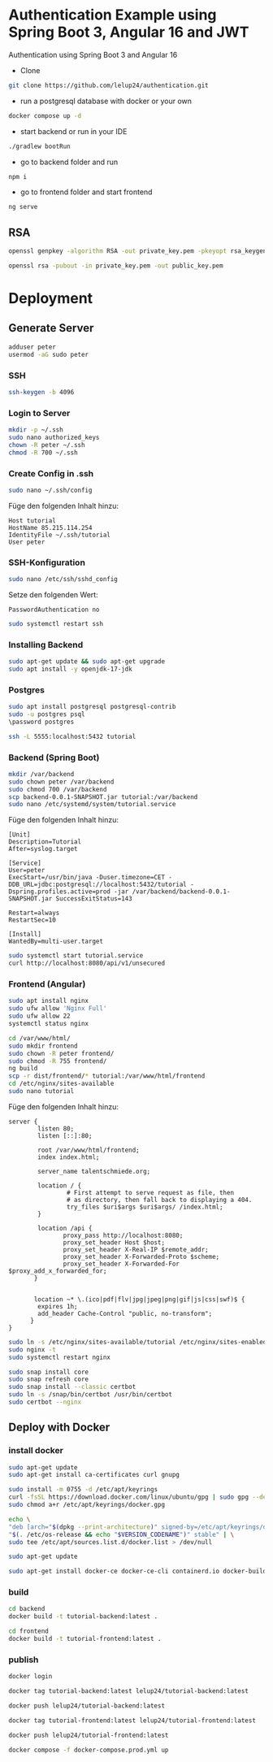 # Authentication Example using Spring Boot 3, Angular 16 and JWT

Authentication using Spring Boot 3 and Angular 16

* Clone

```bash
git clone https://github.com/lelup24/authentication.git
 ```

* run a postgresql database with docker or your own

```bash
docker compose up -d
```

* start backend or run in your IDE

```bash
./gradlew bootRun
```

* go to backend folder and run

```bash
npm i
```

* go to frontend folder and start frontend

```bash
ng serve
```

## RSA

```bash
openssl genpkey -algorithm RSA -out private_key.pem -pkeyopt rsa_keygen_bits:4096
```

```bash
openssl rsa -pubout -in private_key.pem -out public_key.pem
```

# Deployment

## Generate Server

```bash
adduser peter
usermod -aG sudo peter
```

### SSH

```bash
ssh-keygen -b 4096
```

### Login to Server

```bash
mkdir -p ~/.ssh
sudo nano authorized_keys
chown -R peter ~/.ssh
chmod -R 700 ~/.ssh
```

### Create Config in .ssh

```bash
sudo nano ~/.ssh/config
```

Füge den folgenden Inhalt hinzu:

```
Host tutorial
HostName 85.215.114.254
IdentityFile ~/.ssh/tutorial
User peter
```

### SSH-Konfiguration

```bash
sudo nano /etc/ssh/sshd_config
```

Setze den folgenden Wert:

```
PasswordAuthentication no
```

```bash
sudo systemctl restart ssh
```

### Installing Backend

```bash
sudo apt-get update && sudo apt-get upgrade
sudo apt install -y openjdk-17-jdk
```

### Postgres

```bash
sudo apt install postgresql postgresql-contrib
sudo -u postgres psql
\password postgres
```

```bash
ssh -L 5555:localhost:5432 tutorial
```

### Backend (Spring Boot)

```bash
mkdir /var/backend
sudo chown peter /var/backend
sudo chmod 700 /var/backend
scp backend-0.0.1-SNAPSHOT.jar tutorial:/var/backend
sudo nano /etc/systemd/system/tutorial.service
```

Füge den folgenden Inhalt hinzu:

```
[Unit]
Description=Tutorial
After=syslog.target

[Service]
User=peter
ExecStart=/usr/bin/java -Duser.timezone=CET -DDB_URL=jdbc:postgresql://localhost:5432/tutorial -Dspring.profiles.active=prod -jar /var/backend/backend-0.0.1-SNAPSHOT.jar SuccessExitStatus=143

Restart=always
RestartSec=10

[Install]
WantedBy=multi-user.target
```

```bash
sudo systemctl start tutorial.service
curl http://localhost:8080/api/v1/unsecured
```

### Frontend (Angular)

```bash
sudo apt install nginx
sudo ufw allow 'Nginx Full'
sudo ufw allow 22
systemctl status nginx
```

```bash
cd /var/www/html/
sudo mkdir frontend
sudo chown -R peter frontend/
sudo chmod -R 755 frontend/
ng build
scp -r dist/frontend/* tutorial:/var/www/html/frontend
cd /etc/nginx/sites-available
sudo nano tutorial
```

Füge den folgenden Inhalt hinzu:

```nginx
server {
        listen 80;
        listen [::]:80;

        root /var/www/html/frontend;
        index index.html;

        server_name talentschmiede.org;

        location / {
                # First attempt to serve request as file, then
                # as directory, then fall back to displaying a 404.
                try_files $uri$args $uri$args/ /index.html;
        }

        location /api {
               proxy_pass http://localhost:8080;
               proxy_set_header Host $host;
               proxy_set_header X-Real-IP $remote_addr;
               proxy_set_header X-Forwarded-Proto $scheme;
               proxy_set_header X-Forwarded-For $proxy_add_x_forwarded_for;
       }


       location ~* \.(ico|pdf|flv|jpg|jpeg|png|gif|js|css|swf)$ {
        expires 1h;
        add_header Cache-Control "public, no-transform";
      }
}
```

```bash
sudo ln -s /etc/nginx/sites-available/tutorial /etc/nginx/sites-enabled/
sudo nginx -t
sudo systemctl restart nginx
```

```bash
sudo snap install core
sudo snap refresh core
sudo snap install --classic certbot
sudo ln -s /snap/bin/certbot /usr/bin/certbot
sudo certbot --nginx
```

## Deploy with Docker

### install docker

```bash
sudo apt-get update
sudo apt-get install ca-certificates curl gnupg
```

```bash
sudo install -m 0755 -d /etc/apt/keyrings
curl -fsSL https://download.docker.com/linux/ubuntu/gpg | sudo gpg --dearmor -o /etc/apt/keyrings/docker.gpg
sudo chmod a+r /etc/apt/keyrings/docker.gpg
```

```bash
echo \
"deb [arch="$(dpkg --print-architecture)" signed-by=/etc/apt/keyrings/docker.gpg] https://download.docker.com/linux/ubuntu \
"$(. /etc/os-release && echo "$VERSION_CODENAME")" stable" | \
sudo tee /etc/apt/sources.list.d/docker.list > /dev/null
```

```bash
sudo apt-get update
```

```bash
sudo apt-get install docker-ce docker-ce-cli containerd.io docker-buildx-plugin docker-compose-plugin
```

### build

```bash
cd backend
docker build -t tutorial-backend:latest .
```

```bash
cd frontend
docker build -t tutorial-frontend:latest .
```

### publish

````bash
docker login
````

```bash
docker tag tutorial-backend:latest lelup24/tutorial-backend:latest
```

````bash
docker push lelup24/tutorial-backend:latest
````

```bash
docker tag tutorial-frontend:latest lelup24/tutorial-frontend:latest
```

```bash
docker push lelup24/tutorial-frontend:latest
```

```bash
docker compose -f docker-compose.prod.yml up
```
